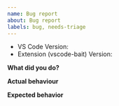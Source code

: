 ```yaml
---
name: Bug report
about: Bug report
labels: bug, needs-triage
---
```


- VS Code Version:
- Extension (vscode-bait) Version:

**What did you do?**

**Actual behaviour**

**Expected behavior**
